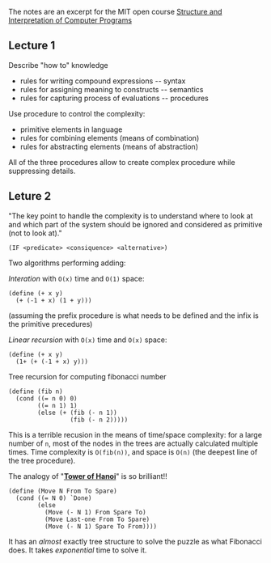 The notes are an excerpt for the MIT open course [Structure and Interpretation of Computer Programs](http://ocw.mit.edu/courses/electrical-engineering-and-computer-science/6-001-structure-and-interpretation-of-computer-programs-spring-2005/)

## Lecture 1
Describe "how to" knowledge

- rules for writing compound expressions -- syntax
- rules for assigning meaning to constructs -- semantics
- rules for capturing process of evaluations -- procedures

Use procedure to control the complexity:

- primitive elements in language
- rules for combining elements (means of combination)
- rules for abstracting elements (means of abstraction)

All of the three procedures allow to create complex procedure while suppressing details.

## Leture 2

"The key point to handle the complexity is to understand where to look at and which part of the system should be ignored and considered as primitive (not to look at)."

`(IF <predicate> <consiquence> <alternative>)`

Two algorithms performing adding:

_Interation_ with `O(x)` time and `O(1)` space:
```
(define (+ x y)
  (+ (-1 + x) (1 + y)))
```
(assuming the prefix procedure is what needs to be defined and the infix is the primitive precedures)

_Linear recursion_ with `O(x)` time and `O(x)` space:
```
(define (+ x y)
  (1+ (+ (-1 + x) y)))
``` 

Tree recursion for computing fibonacci number
```
(define (fib n)
  (cond ((= n 0) 0)
        ((= n 1) 1)
        (else (+ (fib (- n 1))
                 (fib (- n 2)))))
```
This is a terrible recusion in the means of time/space complexity: for a large number of `n`, most of the nodes in the trees are actually calculated multiple times. Time complexity is `O(fib(n))`, and space is `O(n)` (the deepest line of the tree procedure).

The analogy of "**[Tower of Hanoi](https://en.wikipedia.org/wiki/Tower_of_Hanoi)**" is so brilliant!!

```
(define (Move N From To Spare)
  (cond ((= N 0) `Done)
        (else
          (Move (- N 1) From Spare To)
          (Move Last-one From To Spare)
          (Move (- N 1) Spare To From))))
```
It has an _almost_ exactly tree structure to solve the puzzle as what Fibonacci does. It takes _exponential_ time to solve it.